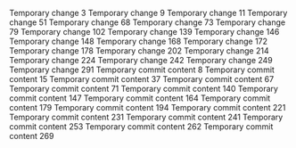 Temporary change 3
Temporary change 9
Temporary change 11
Temporary change 51
Temporary change 68
Temporary change 73
Temporary change 79
Temporary change 102
Temporary change 139
Temporary change 146
Temporary change 148
Temporary change 168
Temporary change 172
Temporary change 178
Temporary change 202
Temporary change 214
Temporary change 224
Temporary change 242
Temporary change 249
Temporary change 291
Temporary commit content 8
Temporary commit content 15
Temporary commit content 37
Temporary commit content 67
Temporary commit content 71
Temporary commit content 140
Temporary commit content 147
Temporary commit content 164
Temporary commit content 179
Temporary commit content 194
Temporary commit content 221
Temporary commit content 231
Temporary commit content 241
Temporary commit content 253
Temporary commit content 262
Temporary commit content 269
